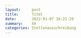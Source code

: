 ```yaml
---
layout:     post
title:      Titel
date:       2022-01-07 16:21:29
summary:    XX
categories: Stellenausschreibung
---
```


<object data="{{ site.url }}/Digitales-Brett-Viewer/pdfs/Babiel_Anzeige_2020_Junior_PM_rgb.pdf" width="650" height="800" type='application/pdf'></object>